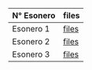 N° Esonero | files
--- | ---
Esonero 1 | [files](/calcolo-integrale/esonero1)
Esonero 2 | [files](/calcolo-integrale/esonero2)
Esonero 3 | [files](/calcolo-integrale/esonero3)

